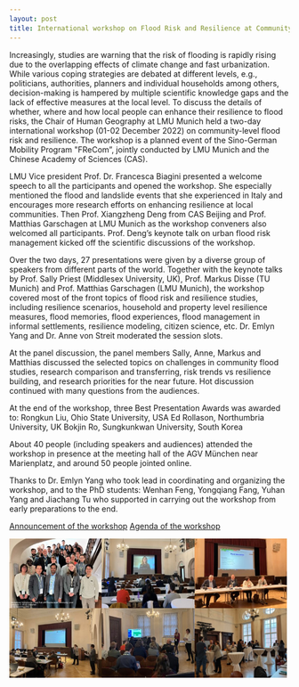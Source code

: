 ```yaml
---
layout: post
title: International workshop on Flood Risk and Resilience at Community Level
---
```


Increasingly, studies are warning that the risk of flooding is rapidly rising due to the overlapping effects of climate change and fast urbanization. While various coping strategies are debated at different levels, e.g., politicians, authorities, planners and individual households among others, decision-making is hampered by multiple scientific knowledge gaps and the lack of effective measures at the local level. To discuss the details of whether, where and how local people can enhance their resilience to flood risks, the Chair of Human Geography at LMU Munich held a two-day international workshop (01-02 December 2022) on community-level flood risk and resilience. The workshop is a planned event of the Sino-German Mobility Program "FReCom”, jointly conducted by LMU Munich and the Chinese Academy of Sciences (CAS).  

LMU Vice president Prof. Dr. Francesca Biagini presented a welcome speech to all the participants and opened the workshop. She especially mentioned the flood and landslide events that she experienced in Italy and encourages more research efforts on enhancing resilience at local communities. Then Prof. Xiangzheng Deng from CAS Beijing and Prof. Matthias Garschagen at LMU Munich as the workshop conveners also welcomed all participants. Prof. Deng’s keynote talk on urban flood risk management kicked off the scientific discussions of the workshop.

Over the two days, 27 presentations were given by a diverse group of speakers from different parts of the world. Together with the keynote talks by Prof. Sally Priest (Middlesex University, UK), Prof. Markus Disse (TU Munich) and Prof. Matthias Garschagen (LMU Munich), the workshop covered most of the front topics of flood risk and resilience studies, including resilience scenarios, household and property level resilience measures, flood memories, flood experiences, flood management in informal settlements, resilience modeling, citizen science, etc. Dr. Emlyn Yang and Dr. Anne von Streit moderated the session slots.

At the panel discussion, the panel members Sally, Anne, Markus and Matthias discussed the selected topics on challenges in community flood studies, research comparison and transferring, risk trends vs resilience building, and research priorities for the near future. Hot discussion continued with many questions from the audiences.

At the end of the workshop, three Best Presentation Awards was awarded to:
Rongkun Liu, Ohio State University, USA
Ed Rollason, Northumbria University, UK
Bokjin Ro, Sungkunkwan University, South Korea

About 40 people (including speakers and audiences) attended the workshop in presence at the meeting hall of the AGV München near Marienplatz, and around 50 people jointed online.

Thanks to Dr. Emlyn Yang who took lead in coordinating and organizing the workshop, and to the PhD students: Wenhan Feng, Yongqiang Fang, Yuhan Yang and Jiachang Tu who supported in carrying out the workshop from early preparations to the end.

[Announcement of the workshop](https://www.geographie.uni-muenchen.de/department/admin/aktuelles/dateien/6492/220912Workshop%20anouncement.pdf)
[Agenda of the workshop](https://www.geographie.uni-muenchen.de/department/admin/aktuelles/dateien/6492/221201-02International%20Workshop%20Agenda6.pdf)



<div style="display: flex;">
  <img src="/assets/images/content/12_01_01.jpg" style="width: 33%;">
  <img src="/assets/images/content/12_01_02.jpg" style="width: 33%;">
  <img src="/assets/images/content/12_01_03.jpg" style="width: 33%;">
</div>

<div style="display: flex;">
  <img src="/assets/images/content/12_01_04.jpg" style="width: 33%;">
  <img src="/assets/images/content/12_01_05.jpg" style="width: 33%;">
  <img src="/assets/images/content/12_01_06.jpg" style="width: 33%;">
</div>
